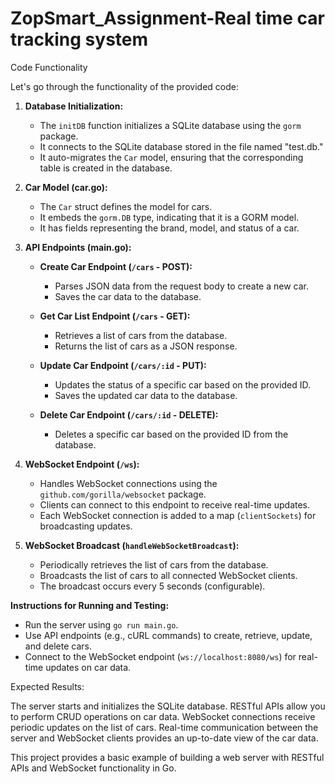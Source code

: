 # ZopSmart_Assignment-Real time car tracking system
Code Functionality

Let's go through the functionality of the provided code:

1. **Database Initialization:**
   - The `initDB` function initializes a SQLite database using the `gorm` package.
   - It connects to the SQLite database stored in the file named "test.db."
   - It auto-migrates the `Car` model, ensuring that the corresponding table is created in the database.

2. **Car Model (car.go):**
   - The `Car` struct defines the model for cars.
   - It embeds the `gorm.DB` type, indicating that it is a GORM model.
   - It has fields representing the brand, model, and status of a car.

3. **API Endpoints (main.go):**
   - **Create Car Endpoint (`/cars` - POST):**
     - Parses JSON data from the request body to create a new car.
     - Saves the car data to the database.

   - **Get Car List Endpoint (`/cars` - GET):**
     - Retrieves a list of cars from the database.
     - Returns the list of cars as a JSON response.

   - **Update Car Endpoint (`/cars/:id` - PUT):**
     - Updates the status of a specific car based on the provided ID.
     - Saves the updated car data to the database.

   - **Delete Car Endpoint (`/cars/:id` - DELETE):**
     - Deletes a specific car based on the provided ID from the database.

4. **WebSocket Endpoint (`/ws`):**
   - Handles WebSocket connections using the `github.com/gorilla/websocket` package.
   - Clients can connect to this endpoint to receive real-time updates.
   - Each WebSocket connection is added to a map (`clientSockets`) for broadcasting updates.

5. **WebSocket Broadcast (`handleWebSocketBroadcast`):**
   - Periodically retrieves the list of cars from the database.
   - Broadcasts the list of cars to all connected WebSocket clients.
   - The broadcast occurs every 5 seconds (configurable).

**Instructions for Running and Testing:**
- Run the server using `go run main.go`.
- Use API endpoints (e.g., cURL commands) to create, retrieve, update, and delete cars.
- Connect to the WebSocket endpoint (`ws://localhost:8080/ws`) for real-time updates on car data.

Expected Results:

The server starts and initializes the SQLite database.
RESTful APIs allow you to perform CRUD operations on car data.
WebSocket connections receive periodic updates on the list of cars.
Real-time communication between the server and WebSocket clients provides an up-to-date view of the car data.
  
This project provides a basic example of building a web server with RESTful APIs and WebSocket functionality in Go.
